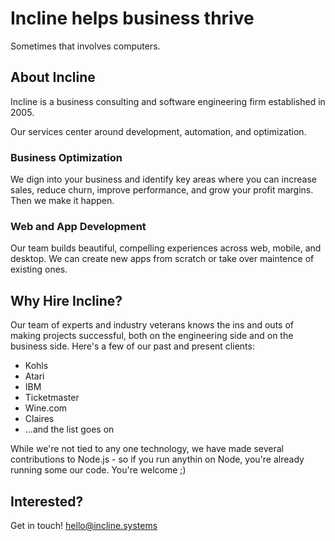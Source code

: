 # Incline helps business thrive

Sometimes that involves computers.

<style>.page-header .btn,.site-footer span {display: none}</style>

## About Incline

Incline is a business consulting and software engineering firm established in 2005.

Our services center around development, automation, and optimization.

### Business Optimization

We dign into your business and identify key areas where you can increase sales, reduce churn, improve performance, and grow your profit margins. Then we make it happen.

### Web and App Development

Our team builds beautiful, compelling experiences across web, mobile, and desktop. We can create new apps from scratch or take over maintence of existing ones.

## Why Hire Incline?

Our team of experts and industry veterans knows the ins and outs of making projects successful, both on the engineering side and on the business side.  Here's a few of our past and present clients:

* Kohls
* Atari
* IBM
* Ticketmaster
* Wine.com
* Claires
* ...and the list goes on

While we're not tied to any one technology, we have made several contributions to Node.js - so if you run anythin on Node, you're already running some our code. You're welcome  ;)

## Interested?

Get in touch! hello@incline.systems

